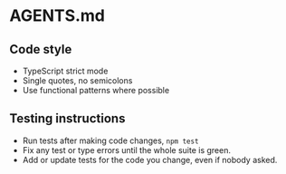 # AGENTS.md


## Code style
- TypeScript strict mode
- Single quotes, no semicolons
- Use functional patterns where possible


## Testing instructions
- Run tests after making code changes, `npm test`
- Fix any test or type errors until the whole suite is green.
- Add or update tests for the code you change, even if nobody asked.
